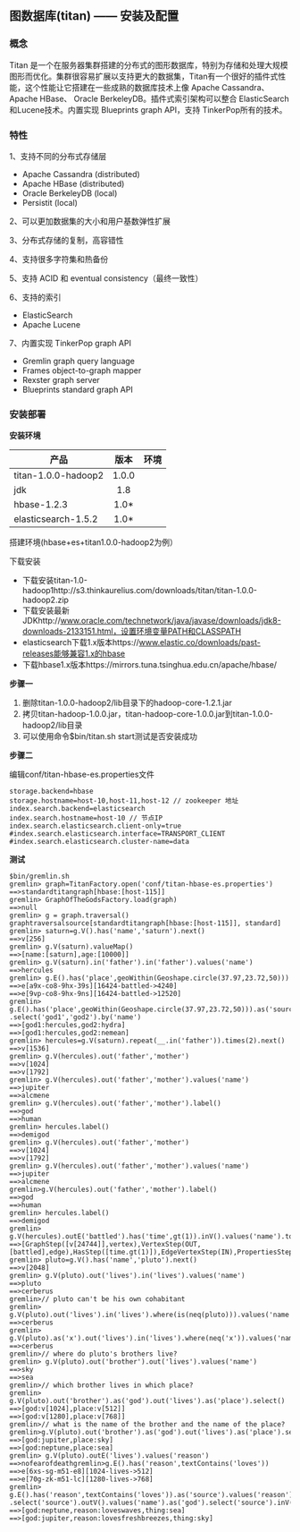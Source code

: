## 图数据库(titan) —— 安装及配置

### 概念

Titan 是一个在服务器集群搭建的分布式的图形数据库，特别为存储和处理大规模图形而优化。集群很容易扩展以支持更大的数据集，Titan有一个很好的插件式性能，这个性能让它搭建在一些成熟的数据库技术上像 Apache Cassandra、Apache HBase、 Oracle BerkeleyDB。插件式索引架构可以整合 ElasticSearch 和Lucene技术。内置实现 Blueprints  graph API，支持 TinkerPop所有的技术。

### 特性
1、支持不同的分布式存储层
- Apache Cassandra (distributed)
- Apache HBase (distributed)
- Oracle BerkeleyDB (local)
- Persistit (local)

2、可以更加数据集的大小和用户基数弹性扩展

3、分布式存储的复制，高容错性

4、支持很多字符集和热备份

5、支持 ACID 和 eventual consistency（最终一致性）

6、支持的索引

 - ElasticSearch
 - Apache Lucene
 
7、内置实现 TinkerPop graph API

 - Gremlin graph query language
 - Frames object-to-graph mapper
 - Rexster graph server
 - Blueprints standard graph API

### 安装部署

**安装环境**

| 产品 | 版本 | 环境 
| - | :-: | -: 
| titan-1.0.0-hadoop2 | 1.0.0|
| jdk | 1.8 |
| hbase-1.2.3 | 1.0* |
| elasticsearch-1.5.2 | 1.0* |

搭建环境(hbase+es+titan1.0.0-hadoop2为例）

下载安装

- 下载安装titan-1.0-hadoop1http://s3.thinkaurelius.com/downloads/titan/titan-1.0.0-hadoop2.zip
- 下载安装最新JDKhttp://www.oracle.com/technetwork/java/javase/downloads/jdk8-downloads-2133151.html，设置环境变量PATH和CLASSPATH
- elasticsearch下载1.x版本https://www.elastic.co/downloads/past-releases能够兼容1.x的hbase
- 下载hbase1.x版本https://mirrors.tuna.tsinghua.edu.cn/apache/hbase/

**步骤一**

1) 删除titan-1.0.0-hadoop2/lib目录下的hadoop-core-1.2.1.jar
2) 拷贝titan-hadoop-1.0.0.jar，titan-hadoop-core-1.0.0.jar到titan-1.0.0-hadoop2/lib目录
3) 可以使用命令$bin/titan.sh start测试是否安装成功

**步骤二**

编辑conf/titan-hbase-es.properties文件
```
storage.backend=hbase  
storage.hostname=host-10,host-11,host-12 // zookeeper 地址
index.search.backend=elasticsearch  
index.search.hostname=host-10 // 节点IP 
index.search.elasticsearch.client-only=true 
#index.search.elasticsearch.interface=TRANSPORT_CLIENT   
#index.search.elasticsearch.cluster-name=data 

```

**测试**

```
$bin/gremlin.sh  
gremlin> graph=TitanFactory.open('conf/titan-hbase-es.properties')  
==>standardtitangraph[hbase:[host-115]]  
gremlin> GraphOfTheGodsFactory.load(graph)  
==>null  
gremlin> g = graph.traversal()  
graphtraversalsource[standardtitangraph[hbase:[host-115]], standard]  
gremlin> saturn=g.V().has('name','saturn').next()  
==>v[256]
gremlin> g.V(saturn).valueMap()  
==>[name:[saturn],age:[10000]]  
gremlin> g.V(saturn).in('father').in('father').values('name')  
==>hercules  
gremlin> g.E().has('place',geoWithin(Geoshape.circle(37.97,23.72,50)))  
==>e[a9x-co8-9hx-39s][16424-battled->4240]  
==>e[9vp-co8-9hx-9ns][16424-battled->12520]  
gremlin> g.E().has('place',geoWithin(Geoshape.circle(37.97,23.72,50))).as('source').inV().as('god2').select('source').outV().as('god1')
.select('god1','god2').by('name')  
==>[god1:hercules,god2:hydra]  
==>[god1:hercules,god2:nemean]  
gremlin> hercules=g.V(saturn).repeat(__.in('father')).times(2).next()  
==>v[1536]  
gremlin> g.V(hercules).out('father','mother')  
==>v[1024]  
==>v[1792]  
gremlin> g.V(hercules).out('father','mother').values('name')  
==>jupiter  
==>alcmene  
gremlin> g.V(hercules).out('father','mother').label()  
==>god  
==>human  
gremlin> hercules.label()  
==>demigod  
gremlin> g.V(hercules).out('father','mother')  
==>v[1024]  
==>v[1792]  
gremlin> g.V(hercules).out('father','mother').values('name')  
==>jupiter  
==>alcmene
gremlin>g.V(hercules).out('father','mother').label()  
==>god  
==>human  
gremlin> hercules.label()  
==>demigod  
gremlin> g.V(hercules).outE('battled').has('time',gt(1)).inV().values('name').toString()
==>[GraphStep([v[24744]],vertex),VertexStep(OUT,[battled],edge),HasStep([time.gt(1)]),EdgeVertexStep(IN),PropertiesStep  
gremlin> pluto=g.V().has('name','pluto').next()  
==>v[2048]  
gremlin> g.V(pluto).out('lives').in('lives').values('name')  
==>pluto  
==>cerberus  
gremlin>// pluto can't be his own cohabitant  
gremlin> g.V(pluto).out('lives').in('lives').where(is(neq(pluto))).values('name')  
==>cerberus
gremlin> g.V(pluto).as('x').out('lives').in('lives').where(neq('x')).values('name')  
==>cerberus  
gremlin>// where do pluto's brothers live?  
gremlin> g.V(pluto).out('brother').out('lives').values('name')  
==>sky  
==>sea  
gremlin>// which brother lives in which place?  
gremlin> g.V(pluto).out('brother').as('god').out('lives').as('place').select()  
==>[god:v[1024],place:v[512]]  
==>[god:v[1280],place:v[768]]  
gremlin>// what is the name of the brother and the name of the place?  
gremlin>g.V(pluto).out('brother').as('god').out('lives').as('place').select().by('name')  
==>[god:jupiter,place:sky]  
==>[god:neptune,place:sea]  
gremlin> g.V(pluto).outE('lives').values('reason')  
==>nofearofdeathgremlin>g.E().has('reason',textContains('loves'))  
==>e[6xs-sg-m51-e8][1024-lives->512]  
==>e[70g-zk-m51-lc][1280-lives->768]  
gremlin> g.E().has('reason',textContains('loves')).as('source').values('reason').as('reason')
.select('source').outV().values('name').as('god').select('source').inV().values('name').as('thing').select('god','reason','thing')  
==>[god:neptune,reason:loveswaves,thing:sea]  
==>[god:jupiter,reason:lovesfreshbreezes,thing:sky]  

```




